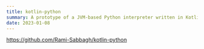 ```yaml
---
title: kotlin-python
summary: A prototype of a JVM-based Python interpreter written in Kotlin.
date: 2023-01-08
---
```


https://github.com/Rami-Sabbagh/kotlin-python
